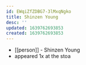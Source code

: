 ```yaml
---
id: EWqiZfZDBG7-3lMxqNgko
title: Shinzen Young
desc: ''
updated: 1639762693853
created: 1639762693853
---
```



- [[person]] - Shinzen Young
- appeared 1x at the stoa
